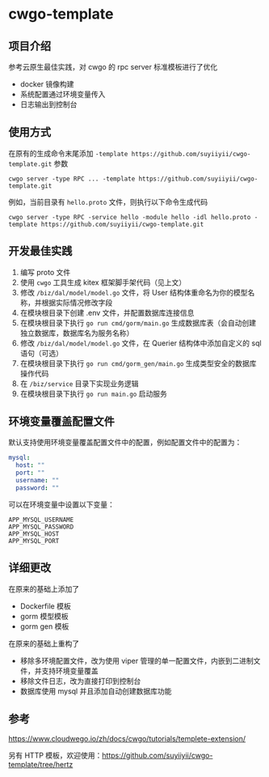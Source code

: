 # cwgo-template

## 项目介绍

参考云原生最佳实践，对 cwgo 的 rpc server 标准模板进行了优化

- docker 镜像构建
- 系统配置通过环境变量传入
- 日志输出到控制台

## 使用方式

在原有的生成命令末尾添加 `-template https://github.com/suyiiyii/cwgo-template.git` 参数

```shell
cwgo server -type RPC ... -template https://github.com/suyiiyii/cwgo-template.git
```

例如，当前目录有 `hello.proto` 文件，则执行以下命令生成代码

```shell
cwgo server -type RPC -service hello -module hello -idl hello.proto -template https://github.com/suyiiyii/cwgo-template.git
```

## 开发最佳实践

1. 编写 proto 文件
2. 使用 `cwgo` 工具生成 kitex 框架脚手架代码（见上文）
3. 修改 `/biz/dal/model/model.go` 文件，将 User 结构体重命名为你的模型名称，并根据实际情况修改字段
4. 在模块根目录下创建 .env 文件，并配置数据库连接信息
5. 在模块根目录下执行 `go run cmd/gorm/main.go` 生成数据库表（会自动创建独立数据库，数据库名为服务名称）
6. 修改 `/biz/dal/model/model.go` 文件，在 Querier 结构体中添加自定义的 sql 语句（可选）
7. 在模块根目录下执行 `go run cmd/gorm_gen/main.go` 生成类型安全的数据库操作代码
8. 在 `/biz/service` 目录下实现业务逻辑
9. 在模块根目录下执行 `go run main.go` 启动服务

## 环境变量覆盖配置文件

默认支持使用环境变量覆盖配置文件中的配置，例如配置文件中的配置为：

```yaml
mysql:
  host: ""
  port: ""
  username: ""
  password: ""
```

可以在环境变量中设置以下变量：

```shell
APP_MYSQL_USERNAME
APP_MYSQL_PASSWORD
APP_MYSQL_HOST
APP_MYSQL_PORT
```

## 详细更改

在原来的基础上添加了

- Dockerfile 模板
- gorm 模型模板
- gorm gen 模板

在原来的基础上重构了

- 移除多环境配置文件，改为使用 viper 管理的单一配置文件，内嵌到二进制文件，并支持环境变量覆盖
- 移除文件日志，改为直接打印到控制台
- 数据库使用 mysql 并且添加自动创建数据库功能

## 参考

https://www.cloudwego.io/zh/docs/cwgo/tutorials/templete-extension/

另有 HTTP 模板，欢迎使用：https://github.com/suyiiyii/cwgo-template/tree/hertz
